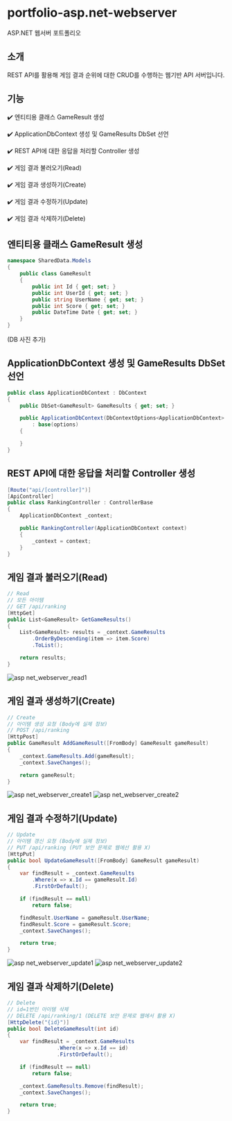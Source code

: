 # portfolio-asp.net-webserver
ASP.NET 웹서버 포트폴리오

## 소개
REST API를 활용해 게임 결과 순위에 대한 CRUD를 수행하는 웹기반 API 서버입니다.

## 기능
:heavy_check_mark: 엔티티용 클래스 GameResult 생성


:heavy_check_mark: ApplicationDbContext 생성 및 GameResults DbSet 선언


:heavy_check_mark: REST API에 대한 응답을 처리할 Controller 생성


:heavy_check_mark: 게임 결과 불러오기(Read)


:heavy_check_mark: 게임 결과 생성하기(Create)


:heavy_check_mark: 게임 결과 수정하기(Update)


:heavy_check_mark: 게임 결과 삭제하기(Delete)


## 엔티티용 클래스 GameResult 생성
``` c#
namespace SharedData.Models
{
	public class GameResult
	{
		public int Id { get; set; }
		public int UserId { get; set; }
		public string UserName { get; set; }
		public int Score { get; set; }
		public DateTime Date { get; set; }
	}
}
```

(DB 사진 추가)
## ApplicationDbContext 생성 및 GameResults DbSet 선언
``` c#
public class ApplicationDbContext : DbContext
{
	public DbSet<GameResult> GameResults { get; set; }

	public ApplicationDbContext(DbContextOptions<ApplicationDbContext> options)
		: base(options)
	{

	}
}
```


## REST API에 대한 응답을 처리할 Controller 생성
``` c#
[Route("api/[controller]")]
[ApiController]
public class RankingController : ControllerBase
{
	ApplicationDbContext _context;

	public RankingController(ApplicationDbContext context)
	{
		_context = context;
	}
}
```


## 게임 결과 불러오기(Read)
``` c#
// Read
// 모든 아이템
// GET /api/ranking
[HttpGet]
public List<GameResult> GetGameResults()
{
	List<GameResult> results = _context.GameResults
		.OrderByDescending(item => item.Score)
		.ToList();

	return results;
}
```
![asp net_webserver_read1](https://user-images.githubusercontent.com/96270683/222903540-ad44db2b-16ca-48a9-a605-503b0351c332.PNG)


## 게임 결과 생성하기(Create)
``` c#
// Create
// 아이템 생성 요청 (Body에 실제 정보)
// POST /api/ranking
[HttpPost]
public GameResult AddGameResult([FromBody] GameResult gameResult)
{
	_context.GameResults.Add(gameResult);
	_context.SaveChanges();

	return gameResult;
}
```
![asp net_webserver_create1](https://user-images.githubusercontent.com/96270683/222903547-d8019cce-d42c-41cb-bd8d-bd98be22f7d7.PNG)
![asp net_webserver_create2](https://user-images.githubusercontent.com/96270683/222903552-43362467-f645-4c41-b7b4-ced2ad1e8667.PNG)


## 게임 결과 수정하기(Update)
``` c#
// Update
// 아이템 갱신 요청 (Body에 실제 정보)
// PUT /api/ranking (PUT 보안 문제로 웹에선 활용 X)
[HttpPut]
public bool UpdateGameResult([FromBody] GameResult gameResult)
{
	var findResult = _context.GameResults
		.Where(x => x.Id == gameResult.Id)
		.FirstOrDefault();

	if (findResult == null)
		return false;

	findResult.UserName = gameResult.UserName;
	findResult.Score = gameResult.Score;
	_context.SaveChanges();

	return true;
}
```
![asp net_webserver_update1](https://user-images.githubusercontent.com/96270683/222903559-153a85dc-1d03-4543-a265-d0b7e7f26e6d.PNG)
![asp net_webserver_update2](https://user-images.githubusercontent.com/96270683/222903563-98f096b8-1011-41b2-88fd-8d823a5e0f85.PNG)


## 게임 결과 삭제하기(Delete)
``` c#
// Delete
// id=1번인 아이템 삭제
// DELETE /api/ranking/1 (DELETE 보안 문제로 웹에서 활용 X)
[HttpDelete("{id}")]
public bool DeleteGameResult(int id)
{
	var findResult = _context.GameResults
				.Where(x => x.Id == id)
				.FirstOrDefault();

	if (findResult == null)
		return false;

	_context.GameResults.Remove(findResult);
	_context.SaveChanges();

	return true;
}
```
